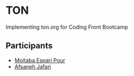 # TON

Implementing ton.org for Coding Front Bootcamp

## Participants

- [Mojtaba Espari Pour](https://github.com/mojtabast/cd-ton)
- [Afsaneh Jafari ](https://github.com/afsaneh2022/codfrontton)
